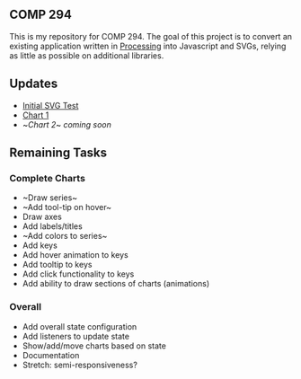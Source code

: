 ## COMP 294

This is my repository for COMP 294. The goal of this project is to convert an existing application written in [Processing](https://processing.org/) into Javascript and SVGs, relying as little as possible on additional libraries.

## Updates

- [Initial SVG Test](https://msquizzle.github.io/COMP-294/SVG-SAMPLES/svg-samples.html)
- [Chart 1](https://msquizzle.github.io/COMP-294/chart-samples/chart1.html)
- ~_Chart 2_~ _coming soon_

## Remaining Tasks

### Complete Charts
- ~Draw series~
- ~Add tool-tip on hover~
- Draw axes
- Add labels/titles
- ~Add colors to series~
- Add keys
- Add hover animation to keys
- Add tooltip to keys
- Add click functionality to keys
- Add ability to draw sections of charts (animations)

### Overall

- Add overall state configuration
- Add listeners to update state
- Show/add/move charts based on state
- Documentation
- Stretch: semi-responsiveness?

